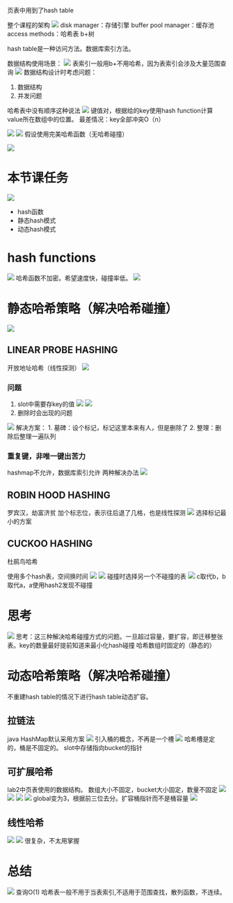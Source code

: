 
页表中用到了hash table

整个课程的架构
![](Pasted%20image%2020230320230301.png)
disk manager：存储引擎
buffer pool manager：缓存池
access methods：哈希表 b+树


hash table是一种访问方法。数据库索引方法。

数据结构使用场景：
![](Pasted%20image%2020230320230534.png)
表索引一般用b+不用哈希，因为表索引会涉及大量范围查询
![](Pasted%20image%2020230320230635.png)
数据结构设计时考虑问题：
1. 数据结构
2. 并发问题




哈希表中没有顺序这种说法
![](Pasted%20image%2020230320230757.png)
键值对，根据给的key使用hash function计算value所在数组中的位置。
最差情况：key全部冲突O（n）

![](Pasted%20image%2020230320231232.png)
![](Pasted%20image%2020230320231244.png)
假设使用完美哈希函数（无哈希碰撞）



![](Pasted%20image%2020230320231324.png)

# 本节课任务
![](Pasted%20image%2020230320231606.png)
- hash函数
- 静态hash模式
- 动态hash模式

# hash functions

![](Pasted%20image%2020230320231636.png)
哈希函数不加密。希望速度快，碰撞率低。
![](Pasted%20image%2020230520015100.png)

# 静态哈希策略（解决哈希碰撞）

![](Pasted%20image%2020230320232312.png)


## LINEAR PROBE HASHING 
开放地址哈希（线性探测）
![](Pasted%20image%2020230320232532.png)

### 问题

1. slot中需要存key的值
![](Pasted%20image%2020230320232717.png)
![](Pasted%20image%2020230320232802.png)
2. 删除时会出现的问题

![](Pasted%20image%2020230320232851.png)
解决方案：
	1. 墓碑：设个标记，标记这里本来有人，但是删除了
	2. 整理：删除后整理一遍队列

### 重复键，非唯一键出苦力

hashmap不允许，数据库索引允许
两种解决办法
![](Pasted%20image%2020230320233241.png)

## ROBIN HOOD HASHING

罗宾汉，劫富济贫
加个标志位，表示往后退了几格，也是线性探测
![](Pasted%20image%2020230320233421.png)
选择标记最小的方案

## CUCKOO HASHING

杜鹃鸟哈希

使用多个hash表，空间换时间
![](Pasted%20image%2020230320233707.png)
![](Pasted%20image%2020230320233800.png)
碰撞时选择另一个不碰撞的表
![](Pasted%20image%2020230320233904.png)
c取代b，b取代a，a使用hash2发现不碰撞

# 思考
![](Pasted%20image%2020230320234122.png)
思考：这三种解决哈希碰撞方式的问题。一旦超过容量，要扩容，即迁移整张表。key的数量最好提前知道来最小化hash碰撞
哈希数组时固定的（静态的）

# 动态哈希策略（解决哈希碰撞）

不重建hash table的情况下进行hash table动态扩容。

## 拉链法

java HashMap默认采用方案
![](Pasted%20image%2020230320234212.png)
引入桶的概念，不再是一个槽
![](Pasted%20image%2020230320234317.png)
哈希槽是定的，桶是不固定的。
slot中存储指向bucket的指针

## 可扩展哈希

lab2中页表使用的数据结构。
数组大小不固定，bucket大小固定，数量不固定
![](Pasted%20image%2020230320234615.png)
![](Pasted%20image%2020230320234723.png)
![](Pasted%20image%2020230320234753.png)
![](Pasted%20image%2020230320234816.png)
global变为3，根据前三位去分。扩容桶指针而不是桶容量
![](Pasted%20image%2020230320234915.png)

## 线性哈希

![](Pasted%20image%2020230320235025.png)
![](Pasted%20image%2020230320235207.png)
很复杂，不太用掌握

# 总结

![](Pasted%20image%2020230320235615.png)
查询O(1)
哈希表一般不用于当表索引,不适用于范围查找，散列函数，不连续。